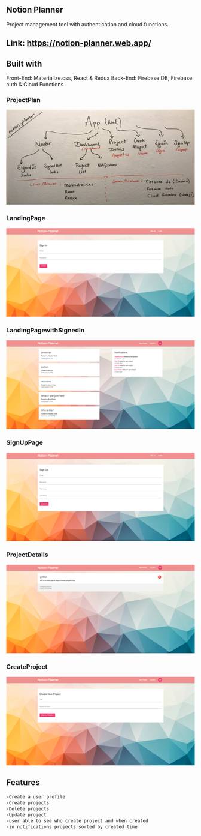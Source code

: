 ## Notion Planner

Project management tool with authentication and cloud functions.

## Link: https://notion-planner.web.app/

## Built with

Front-End:
Materialize.css, React & Redux
Back-End:
Firebase DB, Firebase auth & Cloud Functions

### ProjectPlan

![ProjectPlan](./src/images/projectPlan.jpg)

### LandingPage

![LandingPage](./src/images/notion-landingpage.png)

### LandingPagewithSignedIn

![LandingPagewithSignedIn](./src/images/notion-signedinmainpage.png)

### SignUpPage

![SignUpPage](./src/images/notion-signup.png)

### ProjectDetails

![ProjectDetails](./src/images/notion-projectdetails.png)

### CreateProject

![CreateProject](./src/images/notion-createproject.png)

## Features

    -Create a user profile
    -Create projects
    -Delete projects
    -Update project
    -user able to see who create project and when created
    -in notifications projects sorted by created time
